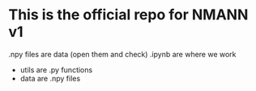 # This is the official repo for NMANN v1

.npy files are data (open them and check)
.ipynb are where we work

- utils are .py functions
- data are .npy files
